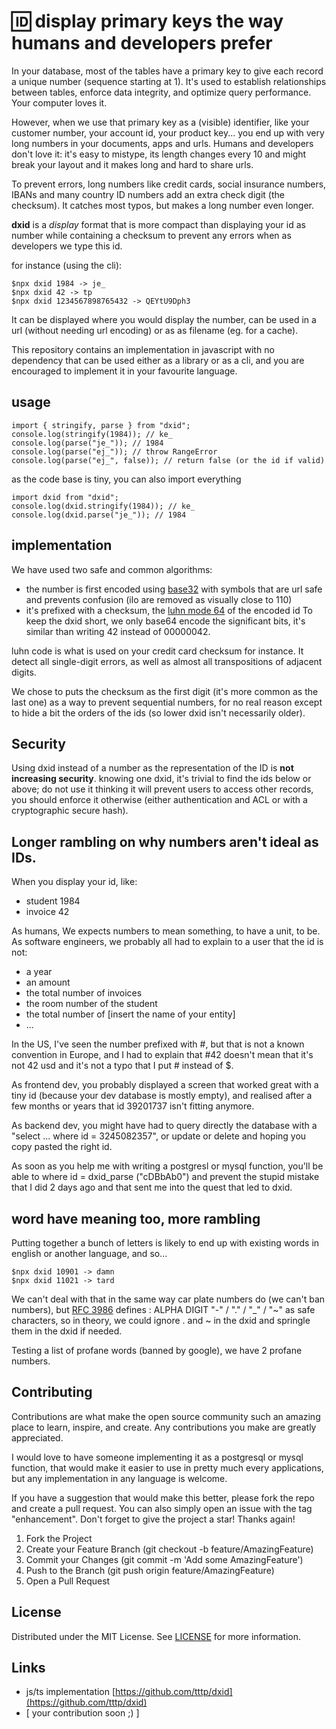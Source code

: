 # 🆔 display primary keys the way humans and developers prefer

In your database, most of the tables have a primary key to give each record a unique number (sequence starting at 1). It's used to establish relationships between tables, enforce data integrity, and optimize query performance. Your computer loves it.

However, when we use that primary key as a (visible) identifier, like your customer number, your account id, your product key... you end up with very long numbers in your documents, apps and urls. Humans and developers don't love it: it's easy to mistype, its length changes every 10 and might break your layout and it makes long and hard to share urls.

To prevent errors, long numbers like credit cards, social insurance numbers, IBANs and many country ID numbers add an extra check digit (the checksum). It catches most typos, but makes a long number even longer.

**dxid** is a _display_ format that is more compact than displaying your id as number while containing a checksum to prevent any errors when as developers we type this id.

for instance (using the cli):

    $npx dxid 1984 -> je_
    $npx dxid 42 -> tp
    $npx dxid 1234567898765432 -> QEYtU9Dph3

It can be displayed where you would display the number, can be used in a url (without needing url encoding) or as as filename (eg. for a cache).

This repository contains an implementation in javascript with no dependency that can be used either as a library or as a cli, and you are encouraged to implement it in your favourite language.

## usage

    import { stringify, parse } from "dxid";
    console.log(stringify(1984)); // ke_
    console.log(parse("je_")); // 1984
    console.log(parse("ej_")); // throw RangeError
    console.log(parse("ej_", false)); // return false (or the id if valid)

as the code base is tiny, you can also import everything

    import dxid from "dxid";
    console.log(dxid.stringify(1984)); // ke_
    console.log(dxid.parse("je_")); // 1984


## implementation

We have used two safe and common algorithms:

- the number is first encoded using [base32](https://www.crockford.com/base32.html) with symbols that are url safe and prevents confusion (ilo are removed as visually close to 110)
- it's prefixed with a checksum, the [luhn mode 64](https://en.wikipedia.org/wiki/Luhn_mod_N_algorithm) of the encoded id
To keep the dxid short, we only base64 encode the significant bits, it's similar than writing 42 instead of 00000042.

luhn code is what is used on your credit card checksum for instance. It detect all single-digit errors, as well as almost all transpositions of adjacent digits.

We chose to puts the checksum as the first digit (it's more common as the last one) as a way to prevent sequential numbers, for no real reason except to hide a bit the orders of the ids (so lower dxid isn't necessarily older).

## Security

Using dxid instead of a number as the representation of the ID is **not increasing security**. knowing one dxid, it's trivial to find the ids below or above; do not use it thinking it will prevent users to access other records, you should enforce it otherwise (either authentication and ACL or with a cryptographic secure hash).

## Longer rambling on why numbers aren't ideal as IDs.

When you display your id, like:

- student 1984
- invoice 42

As humans, We expects numbers to mean something, to have a unit, to be. As software engineers, we probably all had to explain to a user that the id is not:
- a year
- an amount
- the total number of invoices
- the room number of the student
- the total number of [insert the name of your entity]
- ...

In the US, I've seen the number prefixed with #, but that is not a known convention in Europe, and I had to explain that #42 doesn't mean that it's not 42 usd and it's not a typo that I put # instead of $.

As frontend dev, you probably displayed a screen that worked great with a tiny id (because your dev database is mostly empty), and realised after a few months or years that id 39201737 isn't fitting anymore. 

As backend dev, you might have had to query directly the database with a "select ... where id = 3245082357", or update or delete and hoping you copy pasted the right id. 

As soon as you help me with writing a postgresl or mysql function, you'll be able to where id = dxid_parse ("cDBbAb0") and prevent the stupid mistake that I did 2 days ago and that sent me into the quest that led to dxid.

## word have meaning too, more rambling

Putting together a bunch of letters is likely to end up with existing words in english or another language, and so...

    $npx dxid 10901 -> damn
    $npx dxid 11021 -> tard

We can't deal with that in the same way car plate numbers do (we can't ban numbers), but [RFC 3986](http://www.ietf.org/rfc/rfc3986.txt) defines : ALPHA  DIGIT  "-" / "." / "\_" / "~" as safe characters, so in theory, we could ignore . and ~ in the dxid and springle them in the dxid if needed.

Testing a list of profane words (banned by google), we have 2 profane numbers.



## Contributing

Contributions are what make the open source community such an amazing place to learn, inspire, and create. Any contributions you make are greatly appreciated.

I would love to have someone implementing it as a postgresql or mysql function, that would make it easier to use in pretty much every applications, but any implementation in any language is welcome.

If you have a suggestion that would make this better, please fork the repo and create a pull request. You can also simply open an issue with the tag "enhancement". Don't forget to give the project a star! Thanks again!

1. Fork the Project
1. Create your Feature Branch (git checkout -b feature/AmazingFeature)
1. Commit your Changes (git commit -m 'Add some AmazingFeature')
1. Push to the Branch (git push origin feature/AmazingFeature)
1. Open a Pull Request

## License

Distributed under the MIT License. See [LICENSE](LICENSE) for more information.

## Links

- js/ts implementation [https://github.com/tttp/dxid](https://github.com/tttp/dxid)
- [ your contribution soon ;) ]
